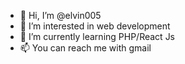 - 👋 Hi, I’m @elvin005
- 👀 I’m interested in web development
- 🌱 I’m currently learning PHP/React Js
- 📫 You can reach me with gmail

<!---
elvin005/elvin005 is a ✨ special ✨ repository because its `README.md` (this file) appears on your GitHub profile.
You can click the Preview link to take a look at your changes.
--->
